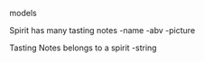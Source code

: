 models

Spirit
has many tasting notes
-name
-abv
-picture


Tasting Notes
belongs to a spirit
-string
